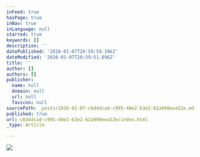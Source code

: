 ```yaml
---
inFeed: true
hasPage: true
inNav: true
inLanguage: null
starred: true
keywords: []
description: ''
datePublished: '2016-01-07T20:59:59.396Z'
dateModified: '2016-01-07T20:59:51.896Z'
title: ''
author: []
authors: []
publisher:
  name: null
  domain: null
  url: null
  favicon: null
sourcePath: _posts/2016-01-07-c6d4dcad-c995-40e2-b3e2-62a990eea52e.md
published: true
url: c6d4dcad-c995-40e2-b3e2-62a990eea52e/index.html
_type: Article

---
```

![](https://the-grid-user-content.s3-us-west-2.amazonaws.com/c0d274c0-e1fd-451f-8200-9a38d4955e36.JPG)